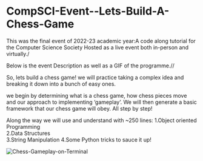# CompSCI-Event--Lets-Build-A-Chess-Game

This was the final event of 2022-23 academic year:A code along tutorial for the Computer Science Society Hosted as a live event both in-person and virtually./

Below is the event Description as well as a GIF of the programme.// 

So, lets build a chess game! we will practice taking a complex idea and breaking it down into a bunch of easy ones.

we begin by determining what is a chess game, how chess pieces move  and our approach to implementing ‘gameplay’. We will then generate a basic framework that our chess game will obey. All step by step!

Along the way we will use and understand with ~250 lines:
1.Object oriented Programming	
2.Data Structures	
3.String Manipulation
4.Some Python tricks to sauce it up!

![Chess-Gameplay-on-Terminal](https://github.com/AlexeiVartoumian/CompSCI-Event--Lets-Build-A-Chess-Game/blob/main/chessgif.gif)
